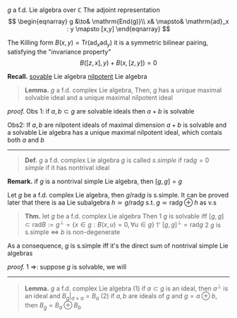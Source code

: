 
$g$ a f.d. Lie algebra over $\mathbb C$
The adjoint representation 
$$
\begin{eqnarray}
g &\to& \mathrm{End(g)}\\
x& \mapsto& \mathrm{ad}_x : y \mapsto [x,y]
\end{eqnarray}
$$

The Killing form $B(x,y) = \mathrm{Tr} (\mathrm {ad}_x \mathrm {ad}_y)$
it is a symmetric bilinear pairing, satisfying the "invariance property"
$$
B([z,x],y) + B(x,[z,y]) = 0
$$

**Recall.**
[sovable]() Lie algebra
[nilpotent]() Lie algebra

>**Lemma.**
>$g$ a f.d. complex Lie algebra,
>Then, $g$ has a unique maximal solvable ideal and a unique maximal nilpotent ideal

*proof.*
Obs 1: if $a,b \subset g$ are solvable ideals then $a+b$ is solvable

Obs2: If $a,b$ are nilpotent ideals of maximal dimension
$a+b$ is solvable and a solvable Lie algebra has a unique maximal nilpotent ideal, which contais both $a$ and $b$


---
>**Def.**
>$g$ a f.d. complex Lie algebra
>$g$ is called *s.simple* if $\mathrm{rad} g = 0$
>*simple* if it has nontrival ideal

**Remark.**
if $g$ is a nontrival simple Lie algebra, then $[g,g]=g$

Let $g$ be a f.d. complex Lie algebra, then $g/\mathrm{rad}g$ is s.simple.
It can be proved later that there is aa Lie subalgebra $h\simeq g/\mathrm{rad}g$ s.t. $g\simeq \mathrm{rad} g \oplus h$ as v.s


>**Thm.**
>let $g$ be a f.d. complex Lie algebra
>Then
>1 $g$ is solvable iff $[g,g] \subset \mathrm{rad}B:=g^{\bot } = \{x \in g : B(x,u)=0,\forall u \in g\}$
>1' $[g,g]^\bot = \mathrm{rad}g$
>2 $g$ is s.simple $\Leftrightarrow$ $b$ is non-degenerate

As a consequence, $g$ is s.simple iff it's the direct sum of nontrival simple Lie algebras

*proof.*
1 $\Rightarrow$: suppose $g$ is solvable, we will


---
>**Lemma.**
>$g$ a f.d. complex Lie algebra
>(1) if $a \subset g$ is an ideal, then $a^\bot$ is an ideal and $B_g|_{a\times a} = B_a$
>(2) if $a,b$ are ideals of $g$ and $g=a\oplus b$, then $B_g=B_a\oplus B_b$
